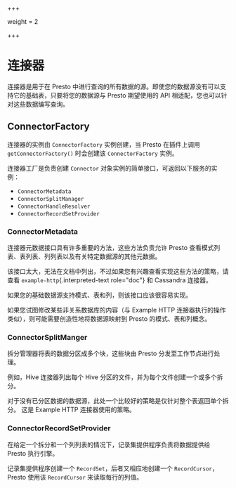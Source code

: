 +++

weight = 2

+++

# 连接器

连接器是用于在 Presto 中进行查询的所有数据的源。即使您的数据源没有可以支持它的基础表，只要将您的数据源与 Presto 期望使用的 API 相适配，您也可以针对这些数据编写查询。

## ConnectorFactory

连接器的实例由 ``ConnectorFactory`` 实例创建，当 Presto 在插件上调用 ``getConnectorFactory()`` 时会创建该 ``ConnectorFactory`` 实例。

连接器工厂是负责创建 ``Connector`` 对象实例的简单接口，可返回以下服务的实例：



* ``ConnectorMetadata``
* ``ConnectorSplitManager``
* ``ConnectorHandleResolver``
* ``ConnectorRecordSetProvider``

### ConnectorMetadata

连接器元数据接口具有许多重要的方法，这些方法负责允许 Presto 查看模式列表、表列表、列列表以及有关特定数据源的其他元数据。




该接口太大，无法在文档中列出，不过如果您有兴趣查看实现这些方法的策略，请查看 `example-http`{.interpreted-text role="doc"} 和 Cassandra 连接器。

如果您的基础数据源支持模式、表和列，则该接口应该很容易实现。

如果您试图修改某些非关系数据库的内容（与 Example HTTP 连接器执行的操作类似），则可能需要创造性地将数据源映射到 Presto 的模式、表和列概念。



### ConnectorSplitManger

拆分管理器将表的数据分区成多个块，这些块由 Presto 分发至工作节点进行处理。

例如，Hive 连接器列出每个 Hive 分区的文件，并为每个文件创建一个或多个拆分。

对于没有已分区数据的数据源，此处一个比较好的策略是仅针对整个表返回单个拆分。
这是 Example HTTP 连接器使用的策略。

### ConnectorRecordSetProvider

在给定一个拆分和一个列列表的情况下，记录集提供程序负责将数据提供给 Presto 执行引擎。

记录集提供程序创建一个 ``RecordSet``，后者又相应地创建一个 ``RecordCursor``，Presto 使用该 ``RecordCursor`` 来读取每行的列值。

